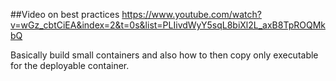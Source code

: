 ##Video on best practices
https://www.youtube.com/watch?v=wGz_cbtCiEA&index=2&t=0s&list=PLIivdWyY5sqL8biXl2L_axB8TpROQMkbQ

Basically build small containers and also how to then copy only executable for the deployable container.
